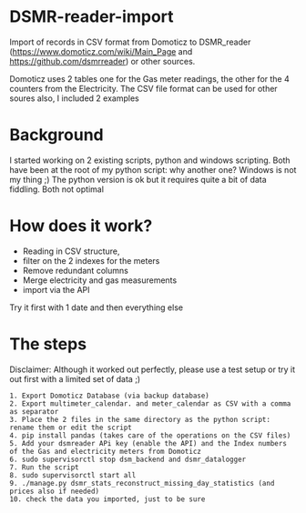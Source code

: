 # DSMR-reader-import
Import of records in CSV format from Domoticz to DSMR_reader (https://www.domoticz.com/wiki/Main_Page and https://github.com/dsmrreader) or other sources.

Domoticz uses 2 tables one for the Gas meter readings, the other for the 4 counters from the Electricity.
The CSV file format can be used for other soures also, I included 2 examples

# Background
I started working on 2 existing scripts, python and windows scripting.
Both have been at the root of my python script: why another one?
Windows is not my thing ;) The python version is ok but it requires quite a bit of data fiddling. Both not optimal

# How does it work?
- Reading in CSV structure,
- filter on the 2 indexes for the meters
- Remove redundant columns
- Merge electricity and gas measurements
- import via the API

Try it first with 1 date and then everything else

# The steps
Disclaimer: Although it worked out perfectly, please use a test setup or try it out first with a limited set of data ;)

    1. Export Domoticz Database (via backup database)
    2. Export multimeter_calendar. and meter_calendar as CSV with a comma as separator
    3. Place the 2 files in the same directory as the python script: rename them or edit the script
    4. pip install pandas (takes care of the operations on the CSV files)
    5. Add your dsmreader APi key (enable the API) and the Index numbers of the Gas and electricity meters from Domoticz
    6. sudo supervisorctl stop dsm_backend and dsmr_datalogger
    7. Run the script
    8. sudo supervisorctl start all
    9. ./manage.py dsmr_stats_reconstruct_missing_day_statistics (and prices also if needed)
    10. check the data you imported, just to be sure

